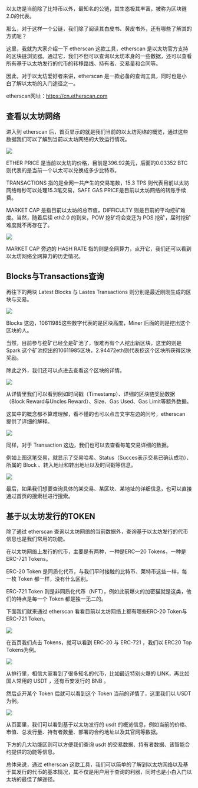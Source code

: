以太坊是当前除了比特币以外，最知名的公链，其生态极其丰富，被称为区块链2.0的代表。

那么，对于这样一个公链，我们除了阅读其白皮书、黄皮书外，还有哪些了解其的方式呢？

这里，我就为大家介绍一下 etherscan 这款工具，etherscan 是以太坊官方支持的区块链浏览器。通过它，我们不但可以查询以太坊本身的一些数据，还可以查看所有基于以太坊发行的代币的转移路线、持有者、交易量和合同等。

因此，对于以太坊爱好者来讲，etherscan 是一款必备的查询工具，同时也是小白了解以太坊的入门途径之一。

etherscan网址：https://cn.etherscan.com

## 查看以太坊网络

进入到 etherscan 后，首页显示的就是我们当前的以太坊网络的概览，通过这些数据我们可以了解到当前以太坊网络的大致运行情况。

![](./1.png)

ETHER PRICE 是当前以太坊的价格，目前是396.92美元，后面的0.03352 BTC 则代表的是当前一个以太可以兑换成多少比特币。

TRANSACTIONS 指的是全网一共产生的交易笔数，15.3 TPS 则代表目前以太坊网络每秒可以处理15.3笔交易，SAFE GAS PRICE是目前以太坊网络的转账手续费。

MARKET CAP 是指目前以太坊的总市值，DIFFICULTY 则是目前的平均挖矿难度。当然，随着后续 eth2.0 的到来，POW 挖矿将会变迁为 POS 挖矿，届时挖矿难度就不再存在了。

![](./2.png)

MARKET CAP 旁边的 HASH RATE 指的则是全网算力，点开它，我们还可以看到以太坊网络全网算力的历史情况。

## Blocks与Transactions查询

再往下的两块 Latest Blocks 与 Lastes Transactions 则分别是最近刚刚生成的区块与交易。

![](./3(0).png)

Blocks 这边，10611985这些数字代表的是区块高度，Miner 后面的则是挖出这个区块的人。

当然，目前参与挖矿已经全是矿池了，很难再有个人挖出新区块，这里的则是 Spark 这个矿池挖出的10611985区块，2.94472eth则代表挖这个区块所获得区块奖励。

除此之外，我们还可以点进去查看这个区块的详情。

![](./3.png)

从详情里我们可以看到例如时间戳（Timestamp）、详细的区块链奖励数据（Block Reward与Uncles Reward）、Size、Gas Used、Gas Limit等额外数据。

这其中的概念都不算难理解，看不懂的也可以点击文字左边的问号，etherscan 提供了详细的解释。

![](./4.png)

同样，对于 Transaction 这边，我们也可以去查看每笔交易详细的数据。

例如上图这笔交易，就显示了交易哈希、Status（Succes表示交易已确认成功）、所属的 Block 、转入地址和转出地址以及时间戳等信息。

![](./5.png)

最后，如果我们想要查询具体的某交易、某区块、某地址的详细信息，也可以直接通过首页的搜索栏进行搜索。

## 基于以太坊发行的TOKEN

除了通过 etherscan 查询以太坊网络的当前数据外，查询基于以太坊发行的代币信息也是我们常用的功能。

在以太坊网络上发行的代币，主要是有两种，一种是ERC—20 Tokens，一种是ERC-721 Tokens。

ERC-20 Token 是同质化代币，与我们平时接触的比特币、莱特币这些一样，每一枚 Token 都一样，没有什么区别。

ERC-721 Token 则是非同质化代币（NFT），例如此前爆火的加密猫就是这类，他们的特点是每一个 Token 都是独一无二的。

下面我们就来通过 etherscan 看看目前以太坊网络上都有哪些ERC-20 Token与ERC-721 Token。

![](./6.png)

在首页我们点击 Tokens，就可以看到 ERC-20 与 ERC-721 ，我们以 ERC20 Top Tokens为例。

![](./7.png)

从排行里，相信大家看到了很多知名的代币，比如最近特别火爆的 LINK，再比如国人常用的 USDT ，还有币安发行的 BNB 。

然后点开某个 Token 后就可以看到这个 Token 当前的详情了，这里我们以 USDT 为例。

![](./8.png)

从页面里，我们可以看到基于以太坊发行的 usdt 的概览信息，例如当前的价格、市值、总发行量、持有者数量、部署的合约地址以及其官网等数据。

下方的几大功能区则可以方便我们查询 usdt 的交易数据、持有者数据、该智能合约提供的功能等信息。

总体来说，通过 etherscan 这款工具，我们可以简单的了解到以太坊网络以及基于其发行的代币的基本情况，其不仅是用户用于查询的利器，同时也是小白入门以太坊的最佳了解途径。
